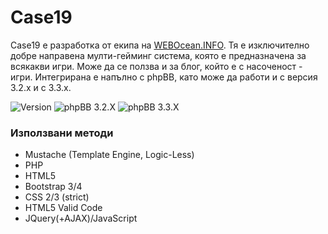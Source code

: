 Case19
============
Case19 е разработка от екипа на [WEBOcean.INFO](https://webocean.info/). 
Тя е изключително добре направена мулти-гейминг система, която е предназначена за всякакви игри. 
Може да се ползва и за блог, който е с насоченост - игри.
Интегрирана е напълно с phpBB, като може да работи и с версия 3.2.х и с 3.3.х.

![Version](https://img.shields.io/badge/Version-1.0.0B-red?style=flat-square)
![phpBB 3.2.X](https://img.shields.io/badge/phpBB%20Compatible-3.2.X-blue?style=flat-square)
![phpBB 3.3.X](https://img.shields.io/badge/phpBB%20Compatible-3.3.X-green?style=flat-square)

### Използвани методи
- Mustache (Template Engine, Logic-Less)
- PHP
- HTML5
- Bootstrap 3/4
- CSS 2/3 (strict)
- HTML5 Valid Code
- JQuery(+AJAX)/JavaScript
